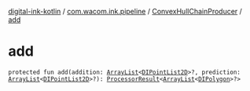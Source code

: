 [digital-ink-kotlin](../../index.md) / [com.wacom.ink.pipeline](../index.md) / [ConvexHullChainProducer](index.md) / [add](./add.md)

# add

`protected fun add(addition: `[`ArrayList`](https://kotlinlang.org/api/latest/jvm/stdlib/kotlin.collections/-array-list/index.html)`<`[`DIPointList2D`](../../com.wacom.ink/-d-i-point-list2-d.md)`>?, prediction: `[`ArrayList`](https://kotlinlang.org/api/latest/jvm/stdlib/kotlin.collections/-array-list/index.html)`<`[`DIPointList2D`](../../com.wacom.ink/-d-i-point-list2-d.md)`>?): `[`ProcessorResult`](../../com.wacom.ink.pipeline.base/-processor-result/index.md)`<`[`ArrayList`](https://kotlinlang.org/api/latest/jvm/stdlib/kotlin.collections/-array-list/index.html)`<`[`DIPolygon`](../../com.wacom.ink/-d-i-polygon.md)`>?>`